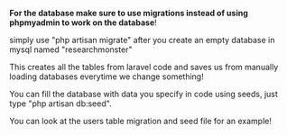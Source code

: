 **For the database make sure to use migrations instead of using phpmyadmin to work on the database**!

simply use "php artisan migrate" after you create an empty database in mysql named "researchmonster"

This creates all the tables from laravel code and saves us from manually loading databases everytime we change something!

You can fill the database with data you specify in code using seeds, just type "php artisan db:seed".

You can look at the users table migration and seed file for an example!
